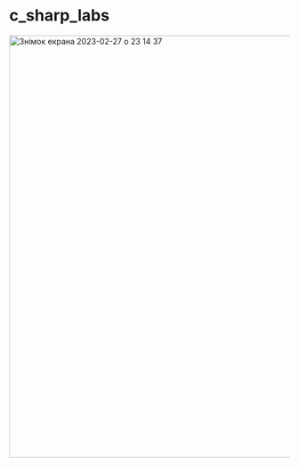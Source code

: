 # c_sharp_labs
<img width="758" alt="Знімок екрана 2023-02-27 о 23 14 37" src="https://user-images.githubusercontent.com/99765639/221687269-08c84d17-c040-46ba-9b62-224093501afa.png">
